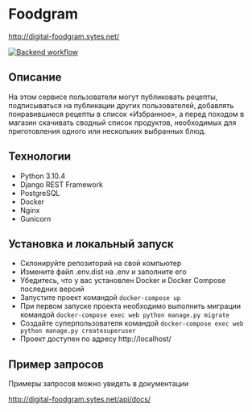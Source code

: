 # Foodgram

http://digital-foodgram.sytes.net/

[![Backend workflow](https://github.com/max-bazarov/foodgram-project-react/actions/workflows/backend_workflow.yml/badge.svg)](https://github.com/max-bazarov/foodgram-project-react/actions/workflows/backend_workflow.yml)

## Описание
На этом сервисе пользователи могут публиковать рецепты, подписываться на публикации других пользователей, добавлять понравившиеся рецепты в список «Избранное», а перед походом в магазин скачивать сводный список продуктов, необходимых для приготовления одного или нескольких выбранных блюд.

## Технологии
- Python 3.10.4
- Django REST Framework
- PostgreSQL
- Docker
- Nginx
- Gunicorn

## Установка и локальный запуск
- Склонируйте репозиторий на свой компьютер
- Измените файл .env.dist на .env и заполните его
- Убедитесь, что у вас установлен Docker и Docker Compose последних версий
- Запустите проект командой `docker-compose up`
- При первом запуске проекта необходимо выполнить миграции командой `docker-compose exec web python manage.py migrate`
- Создайте суперпользователя командой `docker-compose exec web python manage.py createsuperuser`
- Проект доступен по адресу http://localhost/ 

## Пример запросов
Примеры запросов можно увидеть в документации

http://digital-foodgram.sytes.net/api/docs/